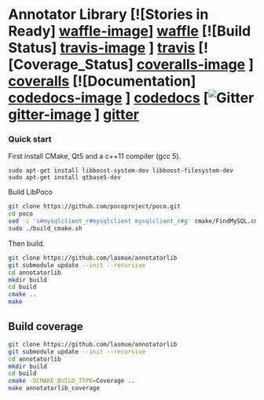 # Annotator Library [![Stories in Ready] [waffle-image]] [waffle] [![Build Status] [travis-image] ] [travis] [![Coverage_Status] [coveralls-image] ] [coveralls]  [![Documentation] [codedocs-image] ] [codedocs] [![Gitter] [gitter-image] ] [gitter]


[travis-image]: https://travis-ci.org/lasmue/annotatorlib.png?branch=master
[travis]: http://travis-ci.org/lasmue/annotatorlib

[coveralls-image]: https://img.shields.io/coveralls/lasmue/annotatorlib.svg?label=Coverage
[coveralls]: https://coveralls.io/github/lasmue/annotatorlib

[codedocs-image]: https://codedocs.xyz/lasmue/annotatorlib.svg
[codedocs]: https://codedocs.xyz/lasmue/annotatorlib/

[gitter-image]: https://badges.gitter.im/Join%20Chat.svg
[gitter]: https://gitter.im/lasmue/annotatorlib

[waffle-image]: https://badge.waffle.io/lasmue/annotatorlib.svg?label=ready&title=Ready
[waffle]: http://waffle.io/lasmue/annotatorlib
### Quick start

First install CMake, Qt5 and a c++11 compiler (gcc 5).

```
sudo apt-get install libboost-system-dev libboost-filesystem-dev
sudo apt-get install qtbase5-dev
```

Build LibPoco
```sh
git clone https://github.com/pocoproject/poco.git
cd poco
sed -i 's#mysqlclient_r#mysqlclient mysqlclient_r#g' cmake/FindMySQL.cmake
sudo ./build_cmake.sh
```

Then build.

```sh
git clone https://github.com/lasmue/annotatorlib
git submodule update --init --recursive
cd annotatorlib
mkdir build
cd build
cmake ..
make
```

## Build coverage
```sh
git clone https://github.com/lasmue/annotatorlib
git submodule update --init --recursive
cd annotatorlib
mkdir build
cd build
cmake -DCMAKE_BUILD_TYPE=Coverage ..
make annotatorlib_coverage
```

